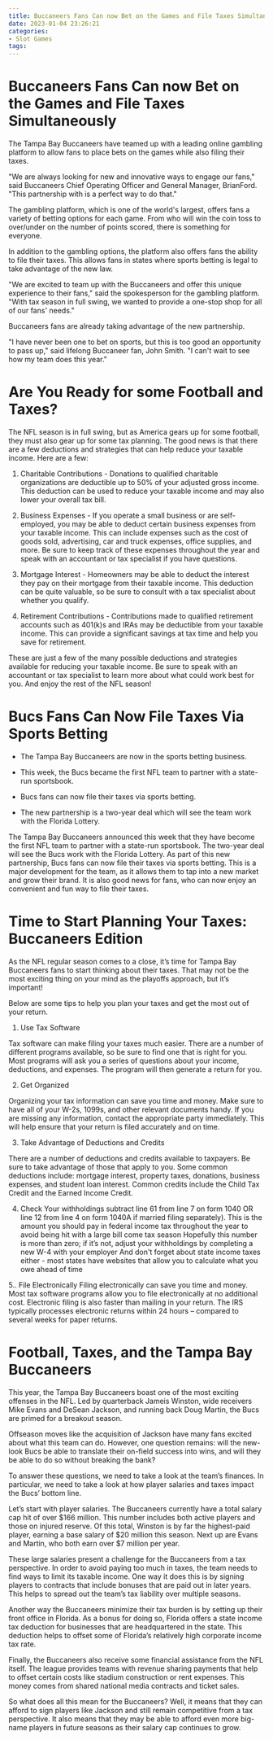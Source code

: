 ```yaml
---
title: Buccaneers Fans Can now Bet on the Games and File Taxes Simultaneously
date: 2023-01-04 23:26:21
categories:
- Slot Games
tags:
---
```



#  Buccaneers Fans Can now Bet on the Games and File Taxes Simultaneously

The Tampa Bay Buccaneers have teamed up with a leading online gambling platform to allow fans to place bets on the games while also filing their taxes.

"We are always looking for new and innovative ways to engage our fans," said Buccaneers Chief Operating Officer and General Manager, BrianFord. "This partnership with is a perfect way to do that."

The gambling platform, which is one of the world's largest, offers fans a variety of betting options for each game. From who will win the coin toss to over/under on the number of points scored, there is something for everyone.

In addition to the gambling options, the platform also offers fans the ability to file their taxes. This allows fans in states where sports betting is legal to take advantage of the new law.

"We are excited to team up with the Buccaneers and offer this unique experience to their fans," said the spokesperson for the gambling platform. "With tax season in full swing, we wanted to provide a one-stop shop for all of our fans' needs."

Buccaneers fans are already taking advantage of the new partnership.

"I have never been one to bet on sports, but this is too good an opportunity to pass up," said lifelong Buccaneer fan, John Smith. "I can't wait to see how my team does this year."

#  Are You Ready for some Football and Taxes?

The NFL season is in full swing, but as America gears up for some football, they must also gear up for some tax planning. The good news is that there are a few deductions and strategies that can help reduce your taxable income. Here are a few:

1) Charitable Contributions - Donations to qualified charitable organizations are deductible up to 50% of your adjusted gross income. This deduction can be used to reduce your taxable income and may also lower your overall tax bill.

2) Business Expenses - If you operate a small business or are self-employed, you may be able to deduct certain business expenses from your taxable income. This can include expenses such as the cost of goods sold, advertising, car and truck expenses, office supplies, and more. Be sure to keep track of these expenses throughout the year and speak with an accountant or tax specialist if you have questions.

3) Mortgage Interest - Homeowners may be able to deduct the interest they pay on their mortgage from their taxable income. This deduction can be quite valuable, so be sure to consult with a tax specialist about whether you qualify.

4) Retirement Contributions - Contributions made to qualified retirement accounts such as 401(k)s and IRAs may be deductible from your taxable income. This can provide a significant savings at tax time and help you save for retirement.

These are just a few of the many possible deductions and strategies available for reducing your taxable income. Be sure to speak with an accountant or tax specialist to learn more about what could work best for you. And enjoy the rest of the NFL season!

#  Bucs Fans Can Now File Taxes Via Sports Betting

* The Tampa Bay Buccaneers are now in the sports betting business.

* This week, the Bucs became the first NFL team to partner with a state-run sportsbook.

* Bucs fans can now file their taxes via sports betting.

* The new partnership is a two-year deal which will see the team work with the Florida Lottery.

The Tampa Bay Buccaneers announced this week that they have become the first NFL team to partner with a state-run sportsbook. The two-year deal will see the Bucs work with the Florida Lottery. As part of this new partnership, Bucs fans can now file their taxes via sports betting. This is a major development for the team, as it allows them to tap into a new market and grow their brand. It is also good news for fans, who can now enjoy an convenient and fun way to file their taxes.

#  Time to Start Planning Your Taxes: Buccaneers Edition

As the NFL regular season comes to a close, it’s time for Tampa Bay Buccaneers fans to start thinking about their taxes. That may not be the most exciting thing on your mind as the playoffs approach, but it’s important!

Below are some tips to help you plan your taxes and get the most out of your return.

1. Use Tax Software

Tax software can make filing your taxes much easier. There are a number of different programs available, so be sure to find one that is right for you. Most programs will ask you a series of questions about your income, deductions, and expenses. The program will then generate a return for you.

2. Get Organized

Organizing your tax information can save you time and money. Make sure to have all of your W-2s, 1099s, and other relevant documents handy. If you are missing any information, contact the appropriate party immediately. This will help ensure that your return is filed accurately and on time.

3. Take Advantage of Deductions and Credits

There are a number of deductions and credits available to taxpayers. Be sure to take advantage of those that apply to you. Some common deductions include: mortgage interest, property taxes, donations, business expenses, and student loan interest. Common credits include the Child Tax Credit and the Earned Income Credit.

4. Check Your withholdings
subtract line 61 from line 7 on form 1040 OR line 12 from line 4 on form 1040A if married filing separately). This is the amount you should pay in federal income tax throughout the year to avoid being hit with a large bill come tax season Hopefully this number is more than zero; if it’s not, adjust your withholdings by completing a new W-4 with your employer And don't forget about state income taxes either - most states have websites that allow you to calculate what you owe ahead of time 

5.. File Electronically
Filing electronically can save you time and money. Most tax software programs allow you to file electronically at no additional cost. Electronic filing is also faster than mailing in your return. The IRS typically processes electronic returns within 24 hours – compared to several weeks for paper returns.

#  Football, Taxes, and the Tampa Bay Buccaneers

This year, the Tampa Bay Buccaneers boast one of the most exciting offenses in the NFL. Led by quarterback Jameis Winston, wide receivers Mike Evans and DeSean Jackson, and running back Doug Martin, the Bucs are primed for a breakout season.

Offseason moves like the acquisition of Jackson have many fans excited about what this team can do. However, one question remains: will the new-look Bucs be able to translate their on-field success into wins, and will they be able to do so without breaking the bank?

To answer these questions, we need to take a look at the team’s finances. In particular, we need to take a look at how player salaries and taxes impact the Bucs’ bottom line.

Let’s start with player salaries. The Buccaneers currently have a total salary cap hit of over $166 million. This number includes both active players and those on injured reserve. Of this total, Winston is by far the highest-paid player, earning a base salary of $20 million this season. Next up are Evans and Martin, who both earn over $7 million per year.

These large salaries present a challenge for the Buccaneers from a tax perspective. In order to avoid paying too much in taxes, the team needs to find ways to limit its taxable income. One way it does this is by signing players to contracts that include bonuses that are paid out in later years. This helps to spread out the team’s tax liability over multiple seasons.

Another way the Buccaneers minimize their tax burden is by setting up their front office in Florida. As a bonus for doing so, Florida offers a state income tax deduction for businesses that are headquartered in the state. This deduction helps to offset some of Florida’s relatively high corporate income tax rate.

Finally, the Buccaneers also receive some financial assistance from the NFL itself. The league provides teams with revenue sharing payments that help to offset certain costs like stadium construction or rent expenses. This money comes from shared national media contracts and ticket sales.

So what does all this mean for the Buccaneers? Well, it means that they can afford to sign players like Jackson and still remain competitive from a tax perspective. It also means that they may be able to afford even more big-name players in future seasons as their salary cap continues to grow.
